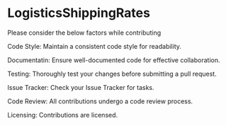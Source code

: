 # LogisticsShippingRates
Please consider the below factors while contributing 

Code Style:
Maintain a consistent code style for readability.

Documentatin:
Ensure well-documented code for effective collaboration.

Testing:
Thoroughly test your changes before submitting a pull request.

Issue Tracker: 
Check your Issue Tracker for tasks.

Code Review:
All contributions undergo a code review process.

Licensing:
Contributions are licensed.
